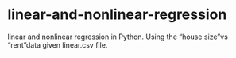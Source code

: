 # linear-and-nonlinear-regression
linear and nonlinear regression in Python.
Using the “house size”vs “rent”data given linear.csv file.
